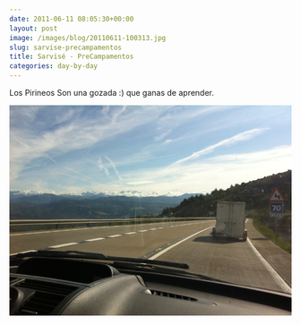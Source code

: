 ```yaml
---
date: 2011-06-11 08:05:30+00:00
layout: post
image: /images/blog/20110611-100313.jpg
slug: sarvise-precampamentos
title: Sarvisé - PreCampamentos
categories: day-by-day
---
```


Los Pirineos Son una gozada :) que ganas de aprender.

[![20110611-100313.jpg](/images/blog/20110611-100313.jpg)](/images/blog/20110611-100313.jpg)
